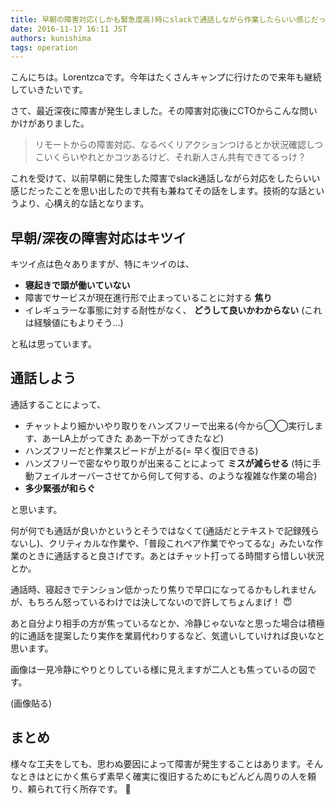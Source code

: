```yaml
---
title: 早朝の障害対応(しかも緊急度高)時にslackで通話しながら作業したらいい感じだった
date: 2016-11-17 16:11 JST
authors: kunishima
tags: operation
---
```


こんにちは。Lorentzcaです。今年はたくさんキャンプに行けたので来年も継続していきたいです。

さて、最近深夜に障害が発生しました。その障害対応後にCTOからこんな問いかけがありました。

> リモートからの障害対応、なるべくリアクションつけるとか状況確認しつこいくらいやれとかコツあるけど、それ新人さん共有できてるっけ？

これを受けて、以前早朝に発生した障害でslack通話しながら対応をしたらいい感じだったことを思い出したので共有も兼ねてその話をします。技術的な話というより、心構え的な話となります。

<!--more-->

## 早朝/深夜の障害対応はキツイ

キツイ点は色々ありますが、特にキツイのは、

- **寝起きで頭が働いていない**
- 障害でサービスが現在進行形で止まっていることに対する **焦り**
- イレギュラーな事態に対する耐性がなく、 **どうして良いかわからない** (これは経験値にもよりそう…)

と私は思っています。

## 通話しよう

通話することによって、

- チャットより細かいやり取りをハンズフリーで出来る(今から◯◯実行します、あーLA上がってきた ああー下がってきたなど)
- ハンズフリーだと作業スピードが上がる(= 早く復旧できる)
- ハンズフリーで密なやり取りが出来ることによって **ミスが減らせる** (特に手動フェイルオーバーさせてから何して何する、のような複雑な作業の場合)
- **多少緊張が和らぐ**

と思います。

何が何でも通話が良いかというとそうではなくて(通話だとテキストで記録残らないし)、クリティカルな作業や、「普段これペア作業でやってるな」みたいな作業のときに通話すると良さげです。あとはチャット打ってる時間すら惜しい状況とか。

通話時、寝起きでテンション低かったり焦りで早口になってるかもしれませんが、もちろん怒っているわけでは決してないので許してちょんまげ！ 😇

あと自分より相手の方が焦っているなとか、冷静じゃないなと思った場合は積極的に通話を提案したり実作を業肩代わりするなど、気遣いしていければ良いなと思います。

画像は一見冷静にやりとりしている様に見えますが二人とも焦っているの図です。

(画像貼る)

## まとめ

様々な工夫をしても、思わぬ要因によって障害が発生することはあります。そんなときはとにかく焦らず素早く確実に復旧するためにもどんどん周りの人を頼り、頼られて行く所存です。 💪
